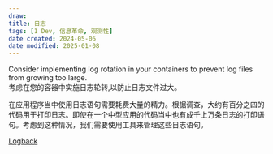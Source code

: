 ```yaml
---
draw:
title: 日志
tags: [1 Dev, 信息革命, 观测性]
date created: 2024-05-06
date modified: 2025-01-08
---
```


Consider implementing log rotation in your containers to prevent log files from growing too large.  
考虑在您的容器中实施日志轮转,以防止日志文件过大。

在应用程序当中使用日志语句需要耗费大量的精力。根据调查，大约有百分之四的代码用于打印日志。即使在一个中型应用的代码当中也有成千上万条日志的打印语句。考虑到这种情况，我们需要使用工具来管理这些日志语句。

[Logback](Logback.md)
